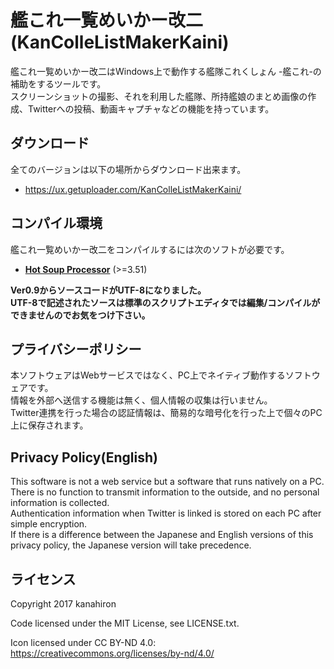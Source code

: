 # 艦これ一覧めいかー改二 (KanColleListMakerKaini)

艦これ一覧めいかー改二はWindows上で動作する艦隊これくしょん -艦これ-の補助をするツールです。  
スクリーンショットの撮影、それを利用した艦隊、所持艦娘のまとめ画像の作成、Twitterへの投稿、動画キャプチャなどの機能を持っています。

## ダウンロード

全てのバージョンは以下の場所からダウンロード出来ます。
- https://ux.getuploader.com/KanColleListMakerKaini/

## コンパイル環境
艦これ一覧めいかー改二をコンパイルするには次のソフトが必要です。
- **[Hot Soup Processor](http://hsp.tv/)** (>=3.51)

**Ver0.9からソースコードがUTF-8になりました。  
UTF-8で記述されたソースは標準のスクリプトエディタでは編集/コンパイルができませんのでお気をつけ下さい。**


## プライバシーポリシー
本ソフトウェアはWebサービスではなく、PC上でネイティブ動作するソフトウェアです。  
情報を外部へ送信する機能は無く、個人情報の収集は行いません。  
Twitter連携を行った場合の認証情報は、簡易的な暗号化を行った上で個々のPC上に保存されます。

## Privacy Policy(English)
This software is not a web service but a software that runs natively on a PC.  
There is no function to transmit information to the outside, and no personal information is collected.  
Authentication information when Twitter is linked is stored on each PC after simple encryption.  
If there is a difference between the Japanese and English versions of this privacy policy, the Japanese version will take precedence.  

## ライセンス
Copyright 2017 kanahiron

Code licensed under the MIT License, see LICENSE.txt.

Icon licensed under CC BY-ND 4.0: https://creativecommons.org/licenses/by-nd/4.0/
